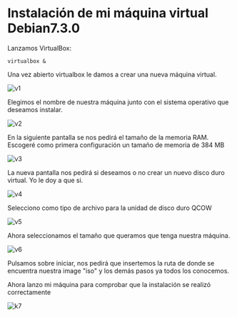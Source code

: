 Instalación de mi máquina virtual Debian7.3.0
=============================================

Lanzamos VirtualBox:

    virtualbox &
    
Una vez abierto virtualbox le damos a crear una nueva máquina virtual.

![v1](https://dl.dropbox.com/s/i4yexop4ow62de4/v1.png)

Elegimos el nombre de nuestra máquina junto con el sistema operativo que deseamos instalar.

![v2](https://dl.dropbox.com/s/cnmn79lcjrxvja2/v2.png)

En la siguiente pantalla se nos pedirá el tamaño de la memoria RAM. Escogeré como primera configuración un tamaño de 
memoria de 384 MB

![v3](https://dl.dropbox.com/s/63jaelauek2tvcy/v3.png)

La nueva pantalla nos pedirá si deseamos o no crear un nuevo disco duro virtual. Yo le doy a que si.

![v4](https://dl.dropbox.com/s/in4dlzo3d1g72s6/v4.png)

Selecciono como tipo de archivo para la unidad de disco duro QCOW

![v5](https://dl.dropbox.com/s/1n83qayrzqwpcnu/v5.png)

Ahora seleccionamos el tamaño que queramos que tenga nuestra máquina.

![v6](https://dl.dropbox.com/s/642yzuq01cs4814/v6.png)

Pulsamos sobre iniciar, nos pedirá que insertemos la ruta de donde se encuentra nuestra image "iso" y los demás pasos
ya todos los conocemos. 

Ahora lanzo mi máquina para comprobar que la instalación se realizó correctamente

![k7](https://www.dropbox.com/s/a0k10p219gim26l/debian.png)
